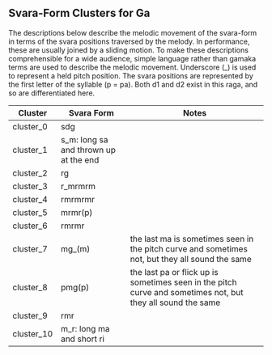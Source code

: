 ## Svara-Form Clusters for Ga

The descriptions below describe the melodic movement of the svara-form in terms of the svara positions traversed by the melody. In performance, these are usually joined by a sliding motion. To make these descriptions comprehensible for a wide audience, simple language rather than gamaka terms are used to describe the melodic movement. Underscore (_) is used to represent a held pitch position. The svara positions are represented by the first letter of the syllable (p = pa). Both d1 and d2 exist in this raga, and so are differentiated here. 

| **Cluster** | **Svara Form**                        | **Notes**                                                                                                   |
|-------------|---------------------------------------|-------------------------------------------------------------------------------------------------------------|
| cluster_0   | sdg                                   |                                                                                                             |
| cluster_1   | s_m: long sa and thrown up at the end |                                                                                                             |
| cluster_2   | rg                                    |                                                                                                             |
| cluster_3   | r_mrmrm                               |                                                                                                             |
| cluster_4   | rmrmrmr                               |                                                                                                             |
| cluster_5   | mrmr(p)                               |                                                                                                             |
| cluster_6   | rmrmr                                 |                                                                                                             |
| cluster_7   | mg_(m)                                | the last ma is sometimes seen in the pitch curve and sometimes not, but they all sound the same             |
| cluster_8   | pmg(p)                                | the last pa or flick up is sometimes seen in the pitch curve and sometimes not, but they all sound the same |
| cluster_9   | rmr                                   |                                                                                                             |
| cluster_10  | m_r: long ma and short ri             |                                                                                                             |